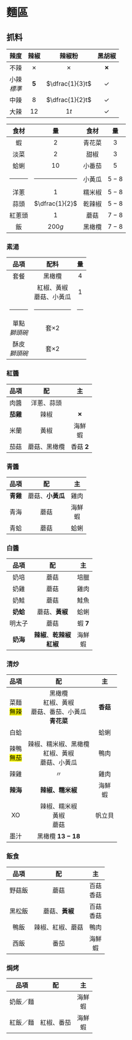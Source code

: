 # 麵區

## 抓料

|       辣度       |  辣椒   |     辣椒粉      |   黑胡椒    |
| :--------------: | :-----: | :-------------: | :---------: |
|       不辣       | &cross; |     &cross;     | **&cross;** |
| 小辣<br />*標準* | **$5$** | $\dfrac{1}{3}t$ |   &check;   |
|       中辣       |   $8$   | $\dfrac{1}{2}t$ |   &check;   |
|       大辣       |  $12$   |      $1t$       |   &check;   |

|  食材  |       量       |  食材  |  量   |
| :----: | :------------: | :----: | :---: |
|   蝦   |      $2$       | 青花菜 |  $3$  |
|  淡菜  |      $2$       |  甜椒  |  $3$  |
|  蛤蜊  |      $10$      | 小番茄 |  $5$  |
| <hr /> |     <hr />     | 小黃瓜 | $5-8$ |
|  洋蔥  |      $1$       | 糯米椒 | $5-8$ |
|  蒜頭  | $\dfrac{1}{2}$ | 乾辣椒 | $5-8$ |
| 紅蔥頭 |      $1$       |  蘑菇  | $7-8$ |
|   飯   |     $200g$     | 黑橄欖 | $7-8$ |

### 素湯

|        品項        |             配料             |   量   |
| :----------------: | :--------------------------: | :----: |
|        套餐        |            黑橄欖            |  $4$   |
|                    | 紅椒、黃椒<br />蘑菇、小黃瓜 |  $1$   |
|       <hr />       |            <hr />            | <hr /> |
| 單點<br />*獅頭碗* |         套$\times 2$         |        |
| 酥皮<br />*獅頭碗* |         套$\times 2$         |        |

### 紅醬

|   品項   |      配      |      主      |
| :------: | :----------: | :----------: |
|   肉醬   |  洋蔥、蒜頭  |              |
| **茄雞** |     辣椒     | **&cross;**  |
|   米蘭   |     黃椒     | 海鮮<br />蝦 |
|   茄菇   | 蘑菇、黑橄欖 | 香菇 **$2$** |

### 青醬

|   品項   |        配        |      主      |
| :------: | :--------------: | :----------: |
| **青雞** | 蘑菇、**小黃瓜** |     雞肉     |
|   青海   |       蘑菇       | 海鮮<br />蝦 |
|   青蛤   |       蘑菇       |     蛤蜊     |

### 白醬

|   品項   |                 配                 |      主      |
| :------: | :--------------------------------: | :----------: |
|   奶培   |                蘑菇                |     培臘     |
|   奶雞   |                蘑菇                |     雞肉     |
|   奶鮭   |                蘑菇                |     鮭魚     |
| **奶蛤** |           蘑菇、**黃椒**           |     蛤蜊     |
|  明太子  |                蘑菇                |  蝦 **$7$**  |
| **奶海** | **辣椒**、**乾辣椒**<br />**紅椒** | 海鮮<br />蝦 |

### 清炒

|            品項             |                               配                               |      主      |
| :-------------------------: | :------------------------------------------------------------: | :----------: |
| 菜麵<br /><mark>無辣</mark> | 黑橄欖<br />紅椒、黃椒<br />蘑菇、番茄、小黃瓜<br />**青花菜** |   **香菇**   |
|            白蛤             |                                                                |     蛤蜊     |
| 辣鴨<br /><mark>無茄</mark> |     辣椒、糯米椒、黑橄欖<br />紅椒、黃椒<br />蘑菇、小黃瓜     |     鴨肉     |
|            辣雞             |                            &#12291;                            |     雞肉     |
|          **辣海**           |                        **辣椒、糯米椒**                        | 海鮮<br />蝦 |
|             XO              |                辣椒、糯米椒<br />黃椒<br />蘑菇                |    帆立貝    |
|            墨汁             |                       黑橄欖 **$13-18$**                       |              |

### 飯食

|  品項  |        配        |       主       |
| :----: | :--------------: | :------------: |
| 野菇飯 |       蘑菇       | 百菇<br />香菇 |
| 黑松飯 |  蘑菇、**黃椒**  | 百菇<br />香菇 |
|  鴨飯  | 辣椒、紅椒、蘑菇 |      鴨肉      |
|  西飯  |       番茄       |  海鮮<br />蝦  |

### 焗烤

|   品項   |     配     |      主      |
| :------: | :--------: | :----------: |
| 奶飯／麵 |            | 海鮮<br />蝦 |
| 紅飯／麵 | 紅椒、番茄 | 海鮮<br />蝦 |
